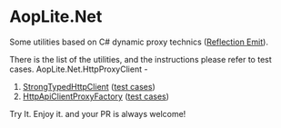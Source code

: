 # AopLite.Net

Some utilities based on C# dynamic proxy technics ([Reflection Emit](https://docs.microsoft.com/dotnet/api/system.reflection.emit.ilgenerator?view=netframework-4.8)).

There is the list of the utilities, and the instructions please refer to test cases.
AopLite.Net.HttpProxyClient -
1. [StrongTypedHttpClient](https://github.com/A-HSien/AopLite.Net/blob/master/src/AopLite.Net.HttpProxyClient/StrongTypedHttpClient.cs) ([test cases](https://github.com/A-HSien/AopLite.Net/blob/master/src/AopLite.Net.HttpApiTesting.Test/StrongTypedHttpClientTest.cs))
1. [HttpApiClientProxyFactory](https://github.com/A-HSien/AopLite.Net/blob/master/src/AopLite.Net.HttpProxyClient/HttpApiClientProxyFactory.cs) ([test cases](https://github.com/A-HSien/AopLite.Net/blob/master/src/AopLite.Net.HttpApiTesting.Test/ValuesControllerTest.cs))


Try It. Enjoy it. and your PR is always welcome!
